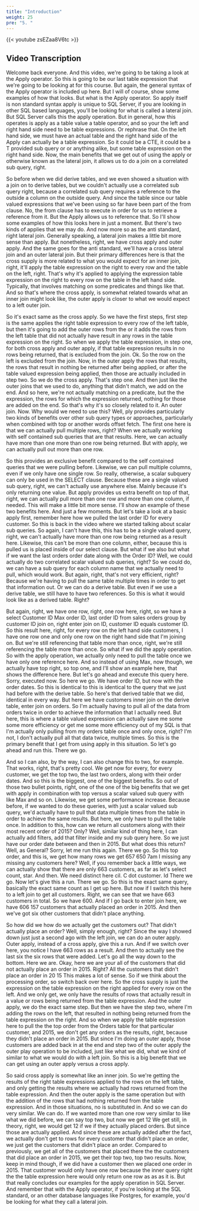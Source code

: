 ```yaml
---
title: "Introduction"
weight: 25
pre: "5. "
---
```


{{< youtube zsEZaa8V6tc >}}

## Video Transcription

Welcome back everyone. And this video, we're going to be taking a look at the Apply operator. So this is going to be our last table expression that we're going to be looking at for this course. But again, the general syntax of the Apply operator is included up here. But I will of course, show some examples of how that looks. But what is the Apply operator. So apply itself is non standard syntax apply is unique to SQL Server, if you are looking in other SQL based languages, you'll be looking for what is called a lateral join. But SQL Server calls this the apply operation. But in general, how this operates is apply as a table value a table operator, and so your the left and right hand side need to be table expressions. Or rephrase that. On the left hand side, we must have an actual table and the right hand side of the Apply can actually be a table expression. So it could be a CTE, it could be a T provided sub query or or anything alike, but some table expression on the right hand side. Now, the main benefits that we get out of using the apply or otherwise known as the lateral join, it allows us to do a join on a correlated sub query, right. 

So before when we did derive tables, and we even showed a situation with a join on to derive tables, but we couldn't actually use a correlated sub query right, because a correlated sub query requires a reference to the outside a column on the outside query. And since the table since our table valued expressions that we've been using so far have been part of the from clause. No, the from clause has to execute in order for us to retrieve a reference from it. But the Apply allows us to reference that. So I'll show some examples of how this looks here in just a moment. But there's two kinds of applies that we may do. And now more so as the anti standard, right lateral join. Generally speaking, a lateral join makes a little bit more sense than apply. But nonetheless, right, we have cross apply and outer apply. And the same goes for the anti standard, we'll have a cross lateral join and an outer lateral join. But their primary differences here is that the cross supply is more related to what you would expect for an inner join, right, it'll apply the table expression on the right to every row and the table on the left, right. That's why it's applied to applying the expression table expression on the right to every row on the table in the left hand side. Typically, that involves matching on some predicates and things like that. And so that's where the cross apply, is somewhat related towards what an inner join might look like, the outer apply is closer to what we would expect to a left outer join. 

So it's exact same as the cross apply. So we have the first steps, first step is the same applies the right table expression to every row of the left table, but then it's going to add the outer rows from the or it adds the rows from the left table that did not actually have result in any rows in the table expression on the right. So when we apply the table expression, in step one, for both cross apply and outer apply, if that table expression results in no rows being returned, that is excluded from the join. Ok. So the row on the left is excluded from the join. Now, in the outer apply the rows that results, the rows that result in nothing be returned after being applied, or after the table valued expression being applied, then those are actually included in step two. So we do the cross apply. That's step one. And then just like the outer joins that we used to do, anything that didn't match, we add on the end. And so here, we're not actually matching on a predicate, but the the expression, the rows for which the expression returned, nothing for those are added on the end. So that's why it's so closely related to it. An outer join. Now. Why would we need to use this? Well, ply provides particularly two kinds of benefits over other sub query types or approaches, particularly when combined with top or another words offset fetch. The first one here is that we can actually pull multiple rows, right? When we actually working with self contained sub queries that are that results. Here, we can actually have more than one more than one row being returned. But with apply, we can actually pull out more than one row.

So this provides an exclusive benefit compared to the self contained queries that we were pulling before. Likewise, we can pull multiple columns, even if we only have one single row. So really, otherwise, a scalar subquery can only be used in the SELECT clause. Because these are a single valued sub query, right, we can't actually use anywhere else. Mainly because it's only returning one value. But apply provides us extra benefit on top of that, right, we can actually pull more than one row and more than one column, if needed. This will make a little bit more sense. I'll show an example of these two benefits here. And just a few moments. But let's take a look at a basic apply first, remember here how we pulled the last order ID for every customer. So this is back in the video where we started talking about scalar sub queries. So again, I can't have this, this has to be a single valued query, right, we can't actually have more than one row being returned as a result here. Likewise, this can't be more than one column, either, because this is pulled us is placed inside of our select clause. But what if we also but what if we want the last orders order date along with the Order ID? Well, we could actually do two correlated scalar valued sub queries, right? So we could do, we can have a sub query for each column name that we actually need to pull, which would work. But again, right, that's not very efficient, right? Because we're having to pull the same table multiple times in order to get that information out. Or we can do a derive table. But even if we use a derive table, we still have to have two references. So this is what it would look like as a derived table. Right? 

But again, right, we have one row, right, one row here, right, so we have a select Customer ID Max order ID, last order ID from sales orders group by customer ID join on, right enter join on ID, customer ID equals customer ID. So this result here, right, for every row on the left hand side customers, I have one row one and only one row on the right hand side that I'm joining on. But we're still referencing that table more than once, right, we're still referencing the table more than once. So what if we did the apply operation. So with the apply operation, we actually only need to pull the table once we have only one reference here. And so instead of using Max, now though, we actually have top right, so top one, and I'll show an example here, that shows the difference here. But let's go ahead and execute this query here. Sorry, executed now. So here we go. We have order ID, but now with the order dates. So this is identical to this is identical to the query that we just had before with the derive table. So here's that derived table that we did, identical in every way. But here we have customers inner join on the derive table, enter join on orders. So I'm actually having to pull all of the data from orders twice in order to achieve the information that I actually need. But here, this is where a table valued expression can actually save me some some more efficiency or get me some more efficiency out of my SQL is that I'm actually only pulling from my orders table once and only once, right? I'm not, I don't actually pull all that data twice, multiple times. So this is the primary benefit that I get from using apply in this situation. So let's go ahead and run this. There we go. 

And so I can also, by the way, I can also change this to two, for example. That works, right, that's pretty cool. We get now for every, for every customer, we get the top two, the last two orders, along with their order dates. And so this is the biggest, one of the biggest benefits. So out of those two bullet points, right, one of the one of the big benefits that we get with apply in combination with top versus a scalar valued sub query with like Max and so on. Likewise, we get some performance increase. Because before, if we wanted to do these queries, with just a scalar valued sub query, we'd actually have to pull that data multiple times from the table in order to achieve the same results. But here, we only have to pull the table once. In addition to this, how can we return all customers along with their most recent order of 2015? Only? Well, similar kind of thing here, I can actually add filters, add that filter inside and my sub query here. So we just have our order date between and then in 2015. But what does this return? Well, as General? Sorry, let me run this again. There we go. So this top order, and this is, we get how many rows we get 657 650 7am I missing any missing any customers here? Well, if you remember back a little ways, we can actually show that there are only 663 customers, as far as let's select count, star. And then. We need distinct here cil. C dot customer. Id There we go. Now let's give this a run. There we go. So this is the exact same query, basically the exact same count as I get up here. But now if I switch this here to a left join to get all customers. Right, we can see that we have 663 customers in total. So we have 600. And if I go back to enter join here, we have 606 157 customers that actually placed an order in 2015. And then we've got six other customers that didn't place anything. 

So how did we how do we actually get the customers out? That didn't actually place an order? Well, simply enough, right? Since the way I showed down just just a second ago with the left join, we can do an outer apply. Outer apply, instead of a cross apply, give this a run. And if we switch over here, you notice I have 663 rows as a result. And then to actually see the last six the six rows that were added. Let's go all the way down to the bottom. Here we are. Okay, here we are your all of the customers that did not actually place an order in 2015. Right? All the customers that didn't place an order in 20 15 This makes a lot of sense. So if we think about the processing order, so switch back over here. So the cross supply is just the expression on the table expression on the right applied for every row on the left. And we only get, we only have the results of rows that actually result in a value or rows being returned from the table expression. And the outer apply, we do the exact same step. But then we have the step two, where I'm adding the rows on the left, that resulted in nothing being returned from the table expression on the right. And so when we apply the table expression here to pull the the top order from the Orders table for that particular customer, and 2015, we don't get any orders as the results, right, because they didn't place an order in 2015. But since I'm doing an outer apply, those customers are added back in at the end and step two of the outer apply the outer play operation to be included, just like what we did, what we kind of similar to what we would do with a left join. So this is a big benefit that we can get using an outer apply versus a cross apply. 

So said cross apply is somewhat like an inner join. So we're getting the results of the right table expressions applied to the rows on the left table, and only getting the results where we actually had rows returned from the table expression. And then the outer apply is the same operation but with the addition of the rows that had nothing returned from the table expression. And in those situations, no is substituted in. And so we can do very similar. We can do. If we wanted more than one row very similar to like what we did before, we can say top two, but now we get 12 We get still, in theory, right, we would get 12 if we if they actually placed orders. But since those are actually applied. And since these are actually added after the fact, we actually don't get to rows for every customer that didn't place an order, we just get the customers that didn't place an order. Compared to previously, we get all of the customers that placed there the the customers that did place an order in 2015, we get their top two, top two results. Now, keep in mind though, if we did have a customer then we placed one order in 2015. That customer would only have one row because the inner query right the the table expression here would only return one row as as as it is. But that really concludes our examples for the apply operation in SQL Server. And remember that with the Apply operator, if you're looking at the SQL standard, or an other database languages like Postgres, for example, you'd be looking for what they call a lateral join.